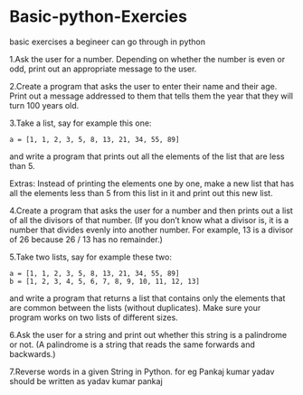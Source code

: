 # Basic-python-Exercies
basic exercises a begineer can go through in python

1.Ask the user for a number. Depending on whether the number is even or odd, print out an appropriate message to the user.

2.Create a program that asks the user to enter their name and their age. Print out a message addressed to them that tells them the year that they will turn 100 years old.

3.Take a list, say for example this one:

	a = [1, 1, 2, 3, 5, 8, 13, 21, 34, 55, 89]

and write a program that prints out all the elements of the list that are less than 5.

Extras:
    Instead of printing the elements one by one, make a new list that has all the elements less than 5 from this list in it and print out this new list.
    
4.Create a program that asks the user for a number and then prints out a list of all the divisors of that number. (If you don’t know what a divisor is, it is a number that divides evenly into another number. For example, 13 is a divisor of 26 because 26 / 13 has no remainder.)

5.Take two lists, say for example these two:

	a = [1, 1, 2, 3, 5, 8, 13, 21, 34, 55, 89]
	b = [1, 2, 3, 4, 5, 6, 7, 8, 9, 10, 11, 12, 13]

and write a program that returns a list that contains only the elements that are common between the lists (without duplicates). Make sure your program works on two lists of different sizes.

6.Ask the user for a string and print out whether this string is a palindrome or not. (A palindrome is a string that reads the same forwards and backwards.)

7.Reverse words in a given String in Python. for eg Pankaj kumar yadav should be written as yadav kumar pankaj
    



